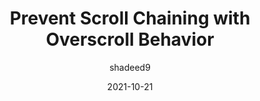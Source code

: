 ---
author: shadeed9
date: 2021-10-21
hidden: true
tags:
  - css
  - scrolling
target_url: https://ishadeed.com/article/prevent-scroll-chaining-overscroll-behavior/
title: Prevent Scroll Chaining with Overscroll Behavior
---